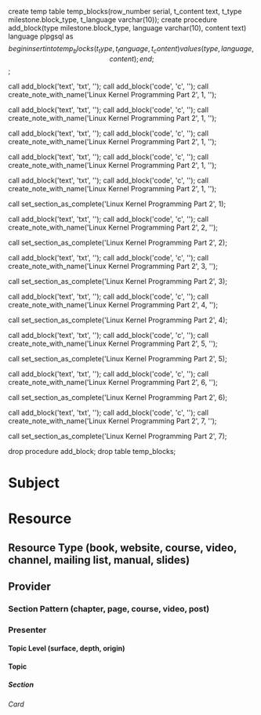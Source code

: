 create temp table temp_blocks(row_number serial, t_content text, t_type milestone.block_type, t_language varchar(10));
create procedure add_block(type milestone.block_type, language varchar(10), content text) language plpgsql as $$ begin insert into temp_blocks (t_type, t_language, t_content) values (type, language, content); end; $$;

call add_block('text', 'txt', '');
call add_block('code', 'c', '');
call create_note_with_name('Linux Kernel Programming Part 2', 1, '');

call add_block('text', 'txt', '');
call add_block('code', 'c', '');
call create_note_with_name('Linux Kernel Programming Part 2', 1, '');

call add_block('text', 'txt', '');
call add_block('code', 'c', '');
call create_note_with_name('Linux Kernel Programming Part 2', 1, '');

call add_block('text', 'txt', '');
call add_block('code', 'c', '');
call create_note_with_name('Linux Kernel Programming Part 2', 1, '');

call add_block('text', 'txt', '');
call add_block('code', 'c', '');
call create_note_with_name('Linux Kernel Programming Part 2', 1, '');

call set_section_as_complete('Linux Kernel Programming Part 2', 1);

call add_block('text', 'txt', '');
call add_block('code', 'c', '');
call create_note_with_name('Linux Kernel Programming Part 2', 2, '');

call set_section_as_complete('Linux Kernel Programming Part 2', 2);

call add_block('text', 'txt', '');
call add_block('code', 'c', '');
call create_note_with_name('Linux Kernel Programming Part 2', 3, '');

call set_section_as_complete('Linux Kernel Programming Part 2', 3);

call add_block('text', 'txt', '');
call add_block('code', 'c', '');
call create_note_with_name('Linux Kernel Programming Part 2', 4, '');

call set_section_as_complete('Linux Kernel Programming Part 2', 4);

call add_block('text', 'txt', '');
call add_block('code', 'c', '');
call create_note_with_name('Linux Kernel Programming Part 2', 5, '');

call set_section_as_complete('Linux Kernel Programming Part 2', 5);

call add_block('text', 'txt', '');
call add_block('code', 'c', '');
call create_note_with_name('Linux Kernel Programming Part 2', 6, '');

call set_section_as_complete('Linux Kernel Programming Part 2', 6);

call add_block('text', 'txt', '');
call add_block('code', 'c', '');
call create_note_with_name('Linux Kernel Programming Part 2', 7, '');

call set_section_as_complete('Linux Kernel Programming Part 2', 7);

drop procedure add_block;
drop table temp_blocks;
# Subject
# Resource
## Resource Type (book, website, course, video, channel, mailing list, manual, slides)
## Provider
### Section Pattern (chapter, page, course, video, post)
### Presenter

#### Topic Level (surface, depth, origin)
#### Topic

##### Section

###### Card
